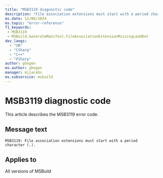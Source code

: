 ```yaml
---
title: "MSB3119 diagnostic code"
description: "File association extensions must start with a period character (.)."
ms.date: 12/06/2024
ms.topic: "error-reference"
f1_keywords:
 - MSB3119
 - MSBuild.GenerateManifest.FileAssociationExtensionMissingLeadDot
dev_langs:
  - "VB"
  - "CSharp"
  - "C++"
  - "FSharp"
author: ghogen
ms.author: ghogen
manager: mijacobs
ms.subservice: msbuild
---
```


# MSB3119 diagnostic code

<!-- :::ErrorDefinitionDescription::: -->
<!-- :::editable-content name="introDescription"::: -->
This article describes the MSB3119 error code.
<!-- :::editable-content-end::: -->

## Message text

```output
MSB3119: File association extensions must start with a period character (.).
```

<!-- :::editable-content name="postOutputDescription"::: -->
<!--
{StrBegin="MSB3119: "}
-->
<!-- :::editable-content-end::: -->
<!-- :::ErrorDefinitionDescription-end::: -->

## Applies to

All versions of MSBuild
